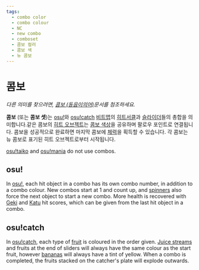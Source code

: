```yaml
---
tags:
  - combo color
  - combo colour
  - NC
  - new combo
  - comboset
  - 콤보 컬러
  - 콤보 색
  - 뉴 콤보
---
```


# 콤보

*다른 의미를 찾으려면, [콤보 (동음이의어)](/wiki/Disambiguation/Combo)문서를 첨조하세요.*

**콤보** (또는 **콤보 셋**)는 [osu!](/wiki/Game_mode/osu!)와 [osu!catch](/wiki/Game_mode/osu!catch) [비트맵](/wiki/Beatmap)의 [히트서클](/wiki/Gameplay/Hit_object/Hit_circle)과 [슬라이더](/wiki/Gameplay/Hit_object/Slider)들의 총합을 의미합니다.같은 콤보의 [히트 오브젝트](/wiki/Gameplay/Hit_object)는 [콤보 색상](/wiki/Beatmapping/Combo_colour)을 공유하며 팔로우 포인트로 연결됩니다. 콤보을 성공적으로 완료하면 마지막 콤보에 [체력](/wiki/Gameplay/Health)을 획득할 수 있습니다. 각 콤보는 뉴 콤보로 표기된 히트 오브젝트로부터 시작됩니다.

[osu!taiko](/wiki/Game_mode/osu!taiko) and [osu!mania](/wiki/Game_mode/osu!mania) do not use combos.

## osu!

In [osu!](/wiki/Game_mode/osu!), each hit object in a combo has its own combo number, in addition to a combo colour. New combos start at 1 and count up, and [spinners](/wiki/Gameplay/Hit_object/Spinner) also force the next object to start a new combo. More health is recovered with [Geki](/wiki/Gameplay/Judgement/Geki) and [Katu](/wiki/Gameplay/Judgement/Katu) hit scores, which can be given from the last hit object in a combo.

## osu!catch

In [osu!catch](/wiki/Game_mode/osu!catch), each type of [fruit](/wiki/Gameplay/Hit_object/Fruit) is coloured in the order given. [Juice streams](/wiki/Gameplay/Hit_object/Juice_stream) and fruits at the end of sliders will always have the same colour as the start fruit, however [bananas](/wiki/Gameplay/Hit_object/Banana) will always have a tint of yellow. When a combo is completed, the fruits stacked on the catcher's plate will explode outwards.
